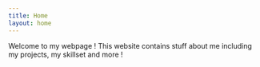 ```yaml
---
title: Home
layout: home
---
```


Welcome to my webpage ! This website contains stuff about me including my projects, my skillset and more !
